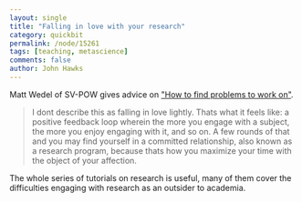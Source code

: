 ```yaml
---
layout: single 
title: "Falling in love with your research" 
category: quickbit
permalink: /node/15261
tags: [teaching, metascience] 
comments: false 
author: John Hawks 
---
```


Matt Wedel of SV-POW gives advice on <a href="http://svpow.wordpress.com/2011/02/03/tutorial-12-how-to-find-problems-to-work-on/">"How to find problems to work on"</a>. 

<blockquote>I dont describe this as falling in love lightly. Thats what it feels like: a positive feedback loop wherein the more you engage with a subject, the more you enjoy engaging with it, and so on. A few rounds of that and you may find yourself in a committed relationship, also known as a research program, because thats how you maximize your time with the object of your affection.</blockquote>

The whole series of tutorials on research is useful, many of them cover the difficulties engaging with research as an outsider to academia. 

